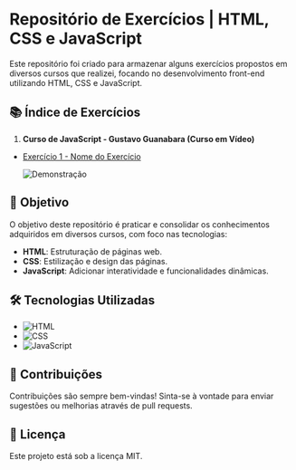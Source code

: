 # Repositório de Exercícios | HTML, CSS e JavaScript

Este repositório foi criado para armazenar alguns exercícios propostos em diversos cursos que realizei, focando no desenvolvimento front-end utilizando HTML, CSS e JavaScript.

## 📚 Índice de Exercícios

1. **Curso de JavaScript - Gustavo Guanabara (Curso em Vídeo)**
- [Exercício 1 - Nome do Exercício](link_para_o_codigo)
  
  ![Demonstração](link_para_o_video)

## 🚀 Objetivo

O objetivo deste repositório é praticar e consolidar os conhecimentos adquiridos em diversos cursos, com foco nas tecnologias:

- **HTML**: Estruturação de páginas web.
- **CSS**: Estilização e design das páginas.
- **JavaScript**: Adicionar interatividade e funcionalidades dinâmicas.

## 🛠️ Tecnologias Utilizadas

- ![HTML](https://img.shields.io/badge/HTML-239120?style=for-the-badge&logo=html5&logoColor=black)
- ![CSS](https://img.shields.io/badge/CSS-239120?&style=for-the-badge&logo=css3&logoColor=black)
- ![JavaScript](https://img.shields.io/badge/JavaScript-F7DF1E?style=for-the-badge&logo=javascript&logoColor=black)

## 📝 Contribuições

Contribuições são sempre bem-vindas! Sinta-se à vontade para enviar sugestões ou melhorias através de pull requests.

## 📄 Licença

Este projeto está sob a licença MIT.
